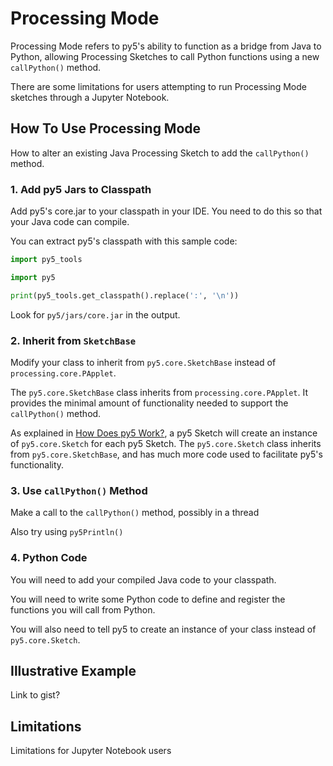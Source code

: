 # Processing Mode

Processing Mode refers to py5's ability to function as a bridge from Java to Python, allowing Processing Sketches to call Python functions using a new `callPython()` method.

There are some limitations for users attempting to run Processing Mode sketches through a Jupyter Notebook.

## How To Use Processing Mode

How to alter an existing Java Processing Sketch to add the `callPython()` method.

### 1. Add py5 Jars to Classpath

Add py5's core.jar to your classpath in your IDE. You need to do this so that your Java code can compile.

You can extract py5's classpath with this sample code:

```python
import py5_tools

import py5

print(py5_tools.get_classpath().replace(':', '\n'))
```

Look for `py5/jars/core.jar` in the output.

### 2. Inherit from `SketchBase`

Modify your class to inherit from `py5.core.SketchBase` instead of `processing.core.PApplet`.

The `py5.core.SketchBase` class inherits from `processing.core.PApplet`. It provides the minimal amount of functionality needed to support the `callPython()` method.

As explained in [How Does py5 Work?](developer/how_does_py5_work), a py5 Sketch will create an instance of `py5.core.Sketch` for each py5 Sketch. The `py5.core.Sketch` class inherits from `py5.core.SketchBase`, and has much more code used to facilitate py5's functionality.

### 3. Use `callPython()` Method

Make a call to the `callPython()` method, possibly in a thread

Also try using `py5Println()`

### 4. Python Code

You will need to add your compiled Java code to your classpath.

You will need to write some Python code to define and register the functions you will call from Python.

You will also need to tell py5 to create an instance of your class instead of `py5.core.Sketch`.

## Illustrative Example

Link to gist?

## Limitations

Limitations for Jupyter Notebook users
